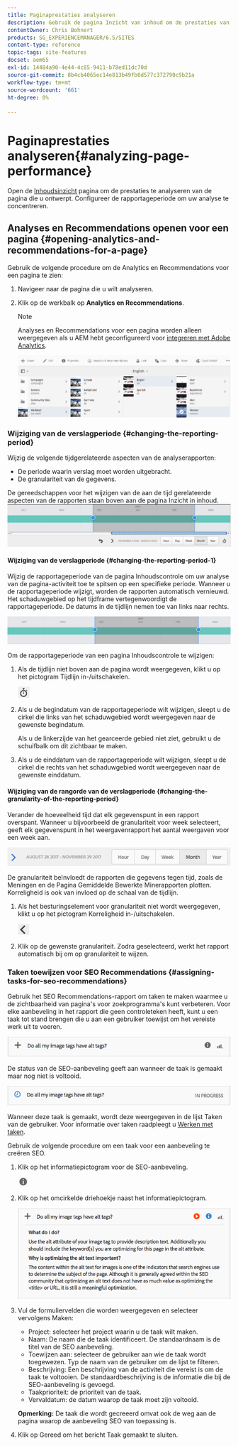 ```yaml
---
title: Paginaprestaties analyseren
description: Gebruik de pagina Inzicht van inhoud om de prestaties van de pagina te analyseren die u ontwerpt
contentOwner: Chris Bohnert
products: SG_EXPERIENCEMANAGER/6.5/SITES
content-type: reference
topic-tags: site-features
docset: aem65
exl-id: 14484a90-4e44-4c85-9411-b78ed11dc70d
source-git-commit: 8b4cb4065ec14e813b49fb0d577c372790c9b21a
workflow-type: tm+mt
source-wordcount: '661'
ht-degree: 0%

---
```


# Paginaprestaties analyseren{#analyzing-page-performance}

Open de [Inhoudsinzicht](/help/sites-authoring/content-insights.md) pagina om de prestaties te analyseren van de pagina die u ontwerpt. Configureer de rapportageperiode om uw analyse te concentreren.

## Analyses en Recommendations openen voor een pagina {#opening-analytics-and-recommendations-for-a-page}

Gebruik de volgende procedure om de Analytics en Recommendations voor een pagina te zien:

1. Navigeer naar de pagina die u wilt analyseren.
1. Klik op de werkbalk op **Analytics en Recommendations**.

   >[!NOTE]
   >
   >Analyses en Recommendations voor een pagina worden alleen weergegeven als u AEM hebt geconfigureerd voor [integreren met Adobe Analytics](/help/sites-administering/adobeanalytics-connect.md).

   ![screen-shot_2019-03-05at115319](assets/screen-shot_2019-03-05at115319.png)

### Wijziging van de verslagperiode {#changing-the-reporting-period}

Wijzig de volgende tijdgerelateerde aspecten van de analyserapporten:

* De periode waarin verslag moet worden uitgebracht.
* De granulariteit van de gegevens.

De gereedschappen voor het wijzigen van de aan de tijd gerelateerde aspecten van de rapporten staan boven aan de pagina Inzicht in inhoud. ![chlimage_1-126](assets/chlimage_1-126.png)

#### Wijziging van de verslagperiode {#changing-the-reporting-period-1}

Wijzig de rapportageperiode van de pagina Inhoudscontrole om uw analyse van de pagina-activiteit toe te spitsen op een specifieke periode. Wanneer u de rapportageperiode wijzigt, worden de rapporten automatisch vernieuwd. Het schaduwgebied op het tijdframe vertegenwoordigt de rapportageperiode. De datums in de tijdlijn nemen toe van links naar rechts.

![chlimage_1-127](assets/chlimage_1-127.png)

Om de rapportageperiode van een pagina Inhoudscontrole te wijzigen:

1. Als de tijdlijn niet boven aan de pagina wordt weergegeven, klikt u op het pictogram Tijdlijn in-/uitschakelen.

   ![Tijdschema in-/uitschakelen](do-not-localize/chlimage_1-22.png)

1. Als u de begindatum van de rapportageperiode wilt wijzigen, sleept u de cirkel die links van het schaduwgebied wordt weergegeven naar de gewenste begindatum.

   Als u de linkerzijde van het gearceerde gebied niet ziet, gebruikt u de schuifbalk om dit zichtbaar te maken.

1. Als u de einddatum van de rapportageperiode wilt wijzigen, sleept u de cirkel die rechts van het schaduwgebied wordt weergegeven naar de gewenste einddatum.

#### Wijziging van de rangorde van de verslagperiode {#changing-the-granularity-of-the-reporting-period}

Verander de hoeveelheid tijd dat elk gegevenspunt in een rapport overspant. Wanneer u bijvoorbeeld de granulariteit voor week selecteert, geeft elk gegevenspunt in het weergavenrapport het aantal weergaven voor een week aan.

![screen_shot_2017-11-29at141001](assets/screen_shot_2017-11-29at141001.png)

De granulariteit beïnvloedt de rapporten die gegevens tegen tijd, zoals de Meningen en de Pagina Gemiddelde Bewerkte Minerapporten plotten. Korreligheid is ook van invloed op de schaal van de tijdlijn.

1. Als het besturingselement voor granulariteit niet wordt weergegeven, klikt u op het pictogram Korreligheid in-/uitschakelen.

   ![chlimage_1-128](assets/chlimage_1-128.png)

1. Klik op de gewenste granulariteit. Zodra geselecteerd, werkt het rapport automatisch bij om op granulariteit te wijzen.

### Taken toewijzen voor SEO Recommendations {#assigning-tasks-for-seo-recommendations}

Gebruik het SEO Recommendations-rapport om taken te maken waarmee u de zichtbaarheid van pagina&#39;s voor zoekprogramma&#39;s kunt verbeteren. Voor elke aanbeveling in het rapport die geen controleteken heeft, kunt u een taak tot stand brengen die u aan een gebruiker toewijst om het vereiste werk uit te voeren.

![chlimage_1-129](assets/chlimage_1-129.png)

De status van de SEO-aanbeveling geeft aan wanneer de taak is gemaakt maar nog niet is voltooid.

![chlimage_1-130](assets/chlimage_1-130.png)

Wanneer deze taak is gemaakt, wordt deze weergegeven in de lijst Taken van de gebruiker. Voor informatie over taken raadpleegt u [Werken met taken](/help/sites-authoring/task-content.md).

Gebruik de volgende procedure om een taak voor een aanbeveling te creëren SEO.

1. Klik op het informatiepictogram voor de SEO-aanbeveling.

   ![Onformatiepictogram](do-not-localize/chlimage_1-23.png)

1. Klik op het omcirkelde driehoekje naast het informatiepictogram.

   ![chlimage_1-131](assets/chlimage_1-131.png)

1. Vul de formuliervelden die worden weergegeven en selecteer vervolgens Maken:

   * Project: selecteer het project waarin u de taak wilt maken.
   * Naam: De naam die de taak identificeert. De standaardnaam is de titel van de SEO aanbeveling.
   * Toewijzen aan: selecteer de gebruiker aan wie de taak wordt toegewezen. Typ de naam van de gebruiker om de lijst te filteren.
   * Beschrijving: Een beschrijving van de activiteit die vereist is om de taak te voltooien. De standaardbeschrijving is de informatie die bij de SEO-aanbeveling is gevoegd.
   * Taakprioriteit: de prioriteit van de taak.
   * Vervaldatum: de datum waarop de taak moet zijn voltooid.

   **Opmerking:** De taak die wordt gecreeerd omvat ook de weg aan de pagina waarop de aanbeveling SEO van toepassing is.

1. Klik op Gereed om het bericht Taak gemaakt te sluiten.
